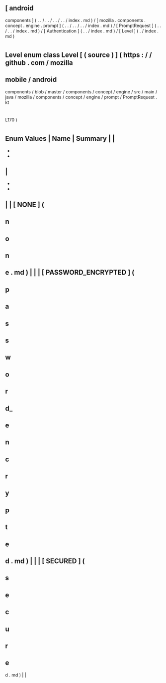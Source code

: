 [
android
-
components
]
(
.
.
/
.
.
/
.
.
/
.
.
/
index
.
md
)
/
[
mozilla
.
components
.
concept
.
engine
.
prompt
]
(
.
.
/
.
.
/
.
.
/
index
.
md
)
/
[
PromptRequest
]
(
.
.
/
.
.
/
index
.
md
)
/
[
Authentication
]
(
.
.
/
index
.
md
)
/
[
Level
]
(
.
/
index
.
md
)
#
Level
enum
class
Level
[
(
source
)
]
(
https
:
/
/
github
.
com
/
mozilla
-
mobile
/
android
-
components
/
blob
/
master
/
components
/
concept
/
engine
/
src
/
main
/
java
/
mozilla
/
components
/
concept
/
engine
/
prompt
/
PromptRequest
.
kt
#
L170
)
#
#
#
Enum
Values
|
Name
|
Summary
|
|
-
-
-
|
-
-
-
|
|
[
NONE
]
(
-
n
-
o
-
n
-
e
.
md
)
|
|
|
[
PASSWORD_ENCRYPTED
]
(
-
p
-
a
-
s
-
s
-
w
-
o
-
r
-
d_
-
e
-
n
-
c
-
r
-
y
-
p
-
t
-
e
-
d
.
md
)
|
|
|
[
SECURED
]
(
-
s
-
e
-
c
-
u
-
r
-
e
-
d
.
md
)
|
|
